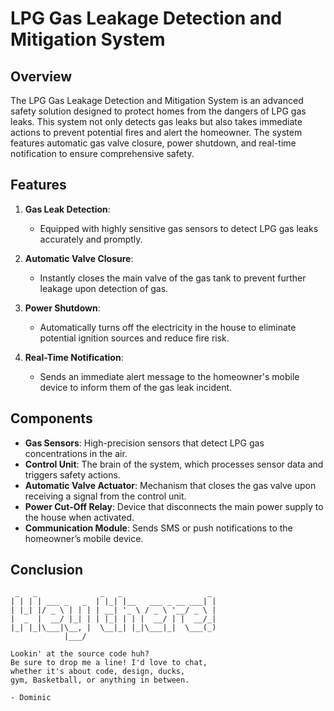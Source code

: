 # LPG Gas Leakage Detection and Mitigation System

## Overview

The LPG Gas Leakage Detection and Mitigation System is an advanced safety solution designed to protect homes from the dangers of LPG gas leaks. This system not only detects gas leaks but also takes immediate actions to prevent potential fires and alert the homeowner. The system features automatic gas valve closure, power shutdown, and real-time notification to ensure comprehensive safety.

## Features

1. **Gas Leak Detection**:
   - Equipped with highly sensitive gas sensors to detect LPG gas leaks accurately and promptly.
   
2. **Automatic Valve Closure**:
   - Instantly closes the main valve of the gas tank to prevent further leakage upon detection of gas.

3. **Power Shutdown**:
   - Automatically turns off the electricity in the house to eliminate potential ignition sources and reduce fire risk.

4. **Real-Time Notification**:
   - Sends an immediate alert message to the homeowner's mobile device to inform them of the gas leak incident.

## Components

- **Gas Sensors**: High-precision sensors that detect LPG gas concentrations in the air.
- **Control Unit**: The brain of the system, which processes sensor data and triggers safety actions.
- **Automatic Valve Actuator**: Mechanism that closes the gas valve upon receiving a signal from the control unit.
- **Power Cut-Off Relay**: Device that disconnects the main power supply to the house when activated.
- **Communication Module**: Sends SMS or push notifications to the homeowner’s mobile device.


## Conclusion
     _   _              _   _                   _
    | | | | ___ _   _  | |_| |__   ___ _ __ ___| |
    | |_| |/ _ \ | | | | __| '_ \ / _ \ '__/ _ \ |
    |  _  |  __/ |_| | | |_| | | |  __/ | |  __/_|
    |_| |_|\___|\__, |  \__|_| |_|\___|_|  \___(_)
                |___/

    Lookin' at the source code huh?
    Be sure to drop me a line! I'd love to chat,
    whether it's about code, design, ducks,
    gym, Basketball, or anything in between.

    - Dominic
